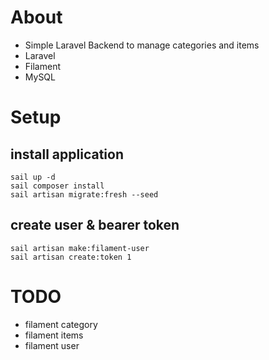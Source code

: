 # About
* Simple Laravel Backend to manage categories and items
* Laravel
* Filament
* MySQL

# Setup
## install application
```shell
sail up -d
sail composer install
sail artisan migrate:fresh --seed
```
## create user & bearer token
```shell
sail artisan make:filament-user
sail artisan create:token 1
```
# TODO
- filament category
- filament items
- filament user
